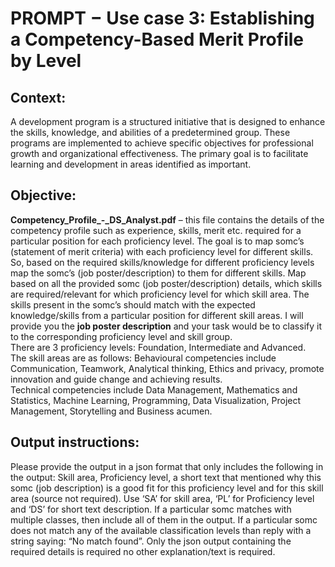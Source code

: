 # PROMPT − Use case 3: Establishing a Competency-Based Merit Profile by Level

## Context: 
A development program is a structured initiative that is designed to enhance the skills, knowledge, and abilities of a predetermined group. These programs are implemented to achieve specific objectives for professional growth and organizational effectiveness. The primary goal is to facilitate learning and development in areas identified as important.

## Objective: 
**Competency_Profile_-_DS_Analyst.pdf** – this file contains the details of the competency profile such as experience, skills, merit etc. required for a particular position for each proficiency level.
The goal is to map somc’s (statement of merit criteria) with each proficiency level for different skills. So, based on the required skills/knowledge for different proficiency levels map the somc’s (job poster/description) to them for different skills. Map based on all the provided somc (job poster/description) details, which skills are required/relevant for which proficiency level for which skill area. The skills present in the somc’s should match with the expected knowledge/skills from a particular position for different skill areas. I will provide you the **job poster description** and your task would be to classify it to the corresponding proficiency level and skill group.  
There are 3 proficiency levels: Foundation, Intermediate and Advanced.  
The skill areas are as follows: Behavioural competencies include Communication, Teamwork, Analytical thinking, Ethics and privacy, promote innovation and guide change and achieving results.  
Technical competencies include Data Management, Mathematics and Statistics, Machine Learning, Programming, Data Visualization, Project Management, Storytelling and Business acumen.

## Output instructions: 
Please provide the output in a json format that only includes the following in the output: Skill area, Proficiency level, a short text that mentioned why this somc (job description) is a good fit for this proficiency level and for this skill area (source not required). Use ‘SA’ for skill area, ‘PL’ for Proficiency level and ‘DS’ for short text description. If a particular somc matches with multiple classes, then include all of them in the output. If a particular somc does not match any of the available classification levels than reply with a string saying: “No match found”. Only the json output containing the required details is required no other explanation/text is required. 
